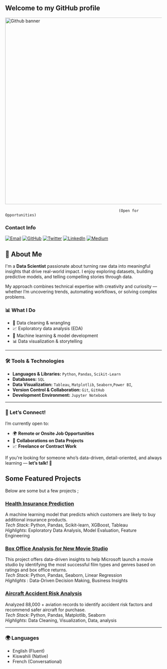 ## Welcome to my GitHub profile
<img width="599" alt="Github banner" src="https://github.com/user-attachments/assets/261f0b5c-9cec-4e98-8ac8-a3ac98443b24" />



                                                       (Open for Opportunities)
### Contact Info

[![Email](https://img.shields.io/badge/Email-red?style=for-the-badge&logo=gmail&logoColor=white)](mailto:teresianjoki818@gmail.com)
[![GitHub](https://img.shields.io/badge/GitHub-black?style=for-the-badge&logo=github)](https://github.com/Trizzah-svg)
[![Twitter](https://img.shields.io/badge/Twitter-black?style=for-the-badge&logo=twitter)](https://x.com/Triksy_mwihaki?t=NVMtgVMAkZlxQnEMYuyYhQ&s=09)
[![LinkedIn](https://img.shields.io/badge/LinkedIn-blue?style=for-the-badge&logo=linkedin)](https://www.linkedin.com/in/teresia-njoki-a601a3169/)
[![Medium](https://img.shields.io/badge/Medium-black?style=for-the-badge&logo=medium)](https://www.datascienceportfol.io/trizahnjoki58)


## 👋 About Me

I'm a **Data Scientist** passionate about turning raw data into meaningful insights that drive real-world impact. I enjoy exploring datasets, building predictive models, and telling compelling stories through data.

My approach combines technical expertise with creativity and curiosity — whether I’m uncovering trends, automating workflows, or solving complex problems.

### 📊 What I Do
- 🧹 Data cleaning & wrangling  
- 📈 Exploratory data analysis (EDA)  
- 🤖 Machine learning & model development  
- 📊 Data visualization & storytelling  

---

### 🛠️ Tools & Technologies
- **Languages & Libraries:** `Python`, `Pandas`, `Scikit-Learn`
- **Databases:** `SQL`
- **Data Visualization:** `Tableau`, `Matplotlib`, `Seaborn`,`Power BI`,
- **Version Control & Collaboration:** `Git`, `GitHub`
- **Development Environment:** `Jupyter Notebook`


---

### 💼 Let’s Connect!
I’m currently open to:
- 🌍 **Remote or Onsite Job Opportunities**  
- 🤝 **Collaborations on Data Projects**  
- 📈 **Freelance or Contract Work**  

If you're looking for someone who’s data-driven, detail-oriented, and always learning — **let’s talk!** 🙌


## Some Featured Projects
Below are some but a few projects ;

###  [Health Insurance Prediction](https://github.com/Trizzah-svg/Health_Insuarance_Predictions.git)
A machine learning model that predicts which customers are likely to buy additional insurance products.                                                                                                         
*Tech Stack*: Python, Pandas, Scikit-learn, XGBoost, Tableau                                                                                                                                                       
*Highlights*: Exploratory Data Analysis, Model Evaluation, Feature Engineering                                                                                                                               


### [Box Office Analysis for New Movie Studio](https://github.com/Patricknmaina/phase-2-project.git)

 This project offers data-driven insights to help Microsoft launch a movie studio by identifying the most successful film types and genres based on ratings and box office returns.                               
*Tech Stack*: Python, Pandas, Seaborn, Linear Regression                                                                                                                                                                                                                                                                                              
*Highlights* : Data-Driven Decision Making, Business Insights                                                                                                                                           

###  [Aircraft Accident Risk Analysis](https://github.com/Trizzah-svg/Aircraft-Accident-Risk-Analysis.git)
Analyzed 88,000 + aviation records to identify accident risk factors and recommend safer aircraft for purchase.  
*Tech Stack*: Python, Pandas, Matplotlib, Seaborn                                                                                                                                                           
*Highlights*: Data Cleaning, Visualization, Data, analysis

---
### 🌍 Languages
- English (Fluent)
- Kiswahili (Native)
- French (Conversational)





